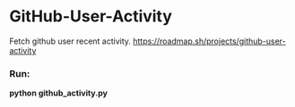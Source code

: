 # GitHub-User-Activity
Fetch github user recent activity. https://roadmap.sh/projects/github-user-activity

### Run:
**python github_activity.py <username>**
